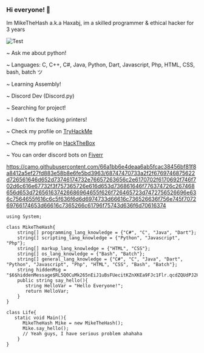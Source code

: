 ### Hi everyone! 👋
Im MikeTheHash a.k.a Haxabj, im a skilled programmer & ethical hacker for 3 years

![Test](https://github-readme-stats.vercel.app/api/top-langs/?username=MikeTheHash&exclude_repo)

~ Ask me about python!

~ Languages: C, C++, C#, Java, Python, Dart, Javascript, Php, HTML, CSS, bash, batch ツ

~ Learning Assembly!

~ Discord Dev (Discord.py)

~ Searching for project!

~ I don't fix the fucking printers! 

~ Check my profile on [TryHackMe](https://tryhackme.com/p/MikeTheHash)

~ Check my profile on [HackTheBox](https://app.hackthebox.com/users/584106)

~ You can order discord bots on [Fiverr](https://www.fiverr.com/haxabj?public_mode=true)

https://camo.githubusercontent.com/66a1bb6e4deaa6ab5fcac38456bf81f8a8412a5ef27fd883e58b8e6fe5bd3963/68747470733a2f2f6769746875622d726561646d652d73746174732e76657263656c2e6170702f6170692f746f702d6c616e67732f3f757365726e616d653d736861646f776374726c267468656d653d726561637426686964655f626f726465723d7472756526696e636c7564655f616c6c5f636f6d6d6974733d66616c736526636f756e745f707269766174653d66616c7365266c61796f75743d636f6d70616374

    using System;

    class MikeTheHash{
        string[] programming_lang_knowledge = {"C#", "C", "Java", "Dart"};
        string[] scripting_lang_knowledge = {"Python", "Javascript", "Php"};
        string[] markup_lang_knowledge = {"HTML", "CSS"};
        string[] os_lang_knowledge = {"Bash", "Batch"};
        string[] general_lang_knowledge = {"C#", "C", "Java", "Dart", "Python", "Javascript", "Php", "HTML", "CSS", "Bash", "Batch"};
        string hiddenMsg = "$6$hiddenMessage$RL5Q0CuMk265nEiJ1uBsFUecitKZnXKEa9FJc1Flr.qcdZQUdPJ2HUIgdyevJGDo4fJmqxnTyvkcr4HuFuLY0.";
        public string say_hello(){
           string HelloVar = "Hello Everyone!";
           return HelloVar;
        }
    }

    class Life{
       static void Main(){
          MikeTheHash Mike = new MikeTheHash();
          Mike.say_hello();
          // Yeah guys, I have serious problem ahahaha
        }
    }
